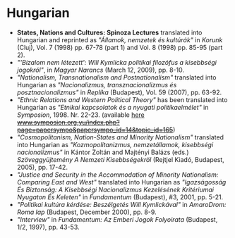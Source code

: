 # Hungarian

- **States, Nations and Cultures: Spinoza Lectures** translated into Hungarian and reprinted as _"Államok, nemzetek és kultúrák"_ in _Korunk_ (Cluj), Vol. 7 (1998) pp. 67-78 (part 1) and Vol. 8 (1998) pp. 85-95 (part 2).
- _"'Bizalom nem létezett': Will Kymlicka politikai filozófus a kisebbségi jogokról"_, in _Magyar Narancs_ (March 12, 2009), pp. 8-10.
- _"Nationalism, Transnationalism and Postnationalism"_ translated into Hungarian as _"Nacionalizmus, transznacionalizmus és posztnacionalizmus"_ in _Replika_ (Budapest), Vol. 59 (2007), pp. 63-92.
- _"Ethnic Relations and Western Political Theory"_ has been translated into Hungarian as _"Etnikai kapcsolatok és a nyugati politikaelmélet"_ in _Symposion_, 1998\. Nr. 22-23\. (available [here](../../contents/docs/articles/Etnikai%20kapcsolatok%20és%20a%20nyugati%20politikaelmélet.pdf) ~~www.symposion.org.yu/index.php?page=papersympo&papersympo_id=14&topic_id=165~~)
- _"Cosmopolitanism, Nation-States and Minority Nationalism"_ translated into Hungarian as _"Kozmopolitanizmus, nemzetállamok, kisebbségi nacionalizmus"_ in Kántor Zoltán and Majtényi Balázs (eds.) _Szöveggyüjtemény A Nemzeti Kisebbségekröl_ (Rejtjel Kiadó, Budapest, 2005), pp. 17-42.
- _"Justice and Security in the Accommodation of Minority Nationalism: Comparing East and West"_ translated into Hungarian as _"Igazságosság És Biztonság: A Kisebbségi Nacionalizmus Kezelésének Kritériumai Nyugaton És Keleten"_ in _Fundamentum_ (Budapest), #3, 2001, pp. 5-21.
- _"Politikai kultúra kérdése: Beszélgetés Will Kymlickával"_ in _AmaroDrom: Roma lap_ (Budapest, December 2000), pp. 8-9.
- _"Interview"_ in _Fundamentum: Az Emberi Jogok Folyoirata_ (Budapest, 1/2, 1997), pp. 43-53.
